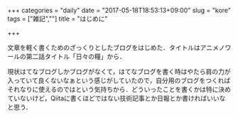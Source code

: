 +++
categories = "daily"
date = "2017-05-18T18:53:13+09:00"
slug = "kore"
tags = ["雑記",""]
title = "はじめに"

+++

文章を軽く書くためのざっくりとしたブログをはじめた．タイトルはアニメノワールの第二話タイトル「日々の糧」から．

現状はてなブログしかブログがなくて，はてなブログを書く時はやたら肩の力が入っていて良くないなぁという感じがしていたので，自分用のブログをつくればそれなりに使えるのではという気持ちから．どういったことを書くかは特に決めていないけど，Qiitaに書くほどではない技術記事とか日報とか書ければいいなと思う．
